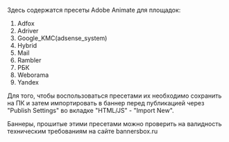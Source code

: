 Здесь содержатся пресеты Adobe Animate для площадок:
1. Adfox
2. Adriver
3. Google_KMC(adsense_system)
4. Hybrid
5. Mail
6. Rambler
7. РБК
8. Weborama
9. Yandex

Для того, чтобы воспользоваться пресетами их необходимо сохранить на ПК и затем импортировать в баннер перед публикацией через "Publish Settings" во вкладке "HTML/JS" - "Import New".

Баннеры, прошитые этими пресетами можно проверить на валидность техническим требованиям на сайте bannersbox.ru
